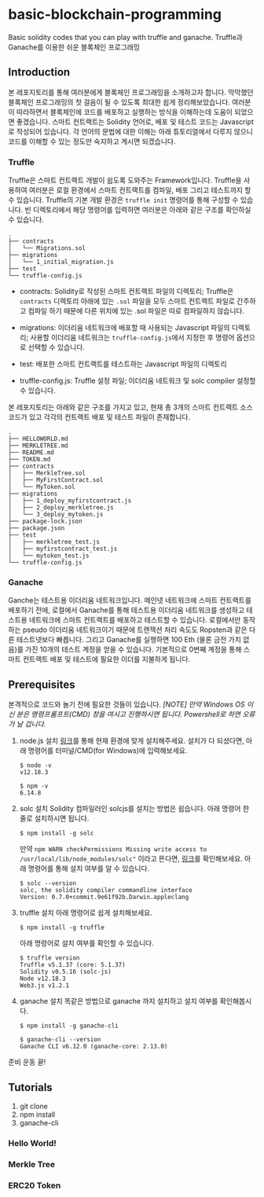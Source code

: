 # basic-blockchain-programming
Basic solidity codes that you can play with truffle and ganache.
Truffle과 Ganache를 이용한 쉬운 블록체인 프로그래밍

## Introduction
본 레포지토리를 통해 여러분에게 블록체인 프로그래밍을 소개하고자 합니다. 막막했던 블록체인 프로그래밍의 첫 걸음이 될 수 있도록 최대한 쉽게 정리해보았습니다. 여러분이 따라하면서 블록체인에 코드를 배포하고 실행하는 방식을 이해하는데 도움이 되었으면 좋겠습니다. 스마트 컨트랙트는 Solidity 언어로, 배포 및 테스트 코드는 Javascript로 작성되어 있습니다. 각 언어의 문법에 대한 이해는 아래 튜토리얼에서 다루지 않으니 코드를 이해할 수 있는 정도만 숙지하고 계시면 되겠습니다.

### Truffle
Truffle은 스마트 컨트랙트 개발이 쉽도록 도와주는 Framework입니다. Truffle을 사용하여 여러분은 로컬 환경에서 스마트 컨트랙트를 컴파일, 배포 그리고 테스트까지 할 수 있습니다. Truffle의 기본 개발 환경은 `truffle init` 명령어를 통해 구성할 수 있습니다. 빈 디렉토리에서 해당 명령어를 입력하면 여러분은 아래와 같은 구조를 확인하실 수 있습니다.
```
.
├── contracts
│   └── Migrations.sol
├── migrations
│   └── 1_initial_migration.js
├── test
└── truffle-config.js
```
* contracts: Solidity로 작성된 스마트 컨트랙트 파일의 디렉토리; Truffle은 `contracts` 디렉토리 아래에 있는 `.sol` 파일을 모두 스마트 컨트랙트 파일로 간주하고 컴파일 하기 때문에 다른 위치에 있는 .sol 파일은 따로 컴파일하지 않습니다.

* migrations: 이더리움 네트워크에 배포할 때 사용되는 Javascript 파일의 디렉토리; 사용할 이더리움 네트워크는 `truffle-config.js`에서 지정한 후 명령어 옵션으로 선택할 수 있습니다.

* test: 배포한 스마트 컨트랙트를 테스트하는 Javascript 파일의 디렉토리

* truffle-config.js: Truffle 설정 파일; 이더리움 네트워크 및 solc compiler 설정할 수 있습니다.

본 레포지토리는 아래와 같은 구조를 가지고 있고, 현재 총 3개의 스마트 컨트랙트 소스 코드가 있고 각각의 컨트랙트 배포 및 테스트 파일이 존재합니다.

``` 
.
├── HELLOWORLD.md
├── MERKLETREE.md
├── README.md
├── TOKEN.md
├── contracts
│   ├── MerkleTree.sol
│   ├── MyFirstContract.sol
│   └── MyToken.sol
├── migrations
│   ├── 1_deploy_myfirstcontract.js
│   ├── 2_deploy_merkletree.js
│   └── 3_deploy_mytoken.js
├── package-lock.json
├── package.json
├── test
│   ├── merkletree_test.js
│   ├── myfirstcontract_test.js
│   └── mytoken_test.js
└── truffle-config.js
```

### Ganache
Ganche는 테스트용 이더리움 네트워크입니다. 메인넷 네트워크에 스마트 컨트랙트를 배포하기 전에, 로컬에서 Ganache를 통해 테스트용 이더리움 네트워크를 생성하고 테스트용 네트워크에 스마트 컨트랙트를 배포하고 테스트할 수 있습니다. 로컬에서만 동작하는 pseudo 이더리움 네트워크이기 때문에 트랜잭션 처리 속도도 Ropsten과 같은 다른 테스트넷보다 빠릅니다. 그리고 Ganache를 실행하면 100 Eth (물론 금전 가치 없음)를 가진 10개의 테스트 계정을 얻을 수 있습니다. 기본적으로 0번째 계정을 통해 스마트 컨트랙트 배포 및 테스트에 필요한 이더를 지불하게 됩니다.

## Prerequisites
본격적으로 코드와 놀기 전에 필요한 것들이 있습니다. 
*[NOTE] 만약 Windows OS 이신 분은 명령프롬프트(CMD) 창을 여시고 진행하시면 됩니다. Powershell로 하면 오류가 날 겁니다.*

1. node.js 설치
    [링크](https://nodejs.org/ko/)를 통해 현재 환경에 맞게 설치해주세요.
    설치가 다 되셨다면, 아래 명령어를 터미널/CMD(for Windows)에 입력해보세요.
    ```
    $ node -v
    v12.18.3

    $ npm -v
    6.14.8
    ```

2. solc 설치
    Solidity 컴파일러인 solcjs를 설치는 방법은 쉽습니다. 아래 명령어 한 줄로 설치하시면 됩니다.
    ```
    $ npm install -g solc
    ```
    만약 `npm WARN checkPermissions Missing write access to /usr/local/lib/node_modules/solc"` 이라고 뜬다면, [링크](https://stackoverflow.com/a/54170648)를 확인해보세요. 
    아래 명령어를 통해 설치 여부를 알 수 있습니다.
    ```
    $ solc --version
    solc, the solidity compiler commandline interface
    Version: 0.7.0+commit.9e61f92b.Darwin.appleclang
    ```
    
3. truffle 설치
    아래 명령어로 쉽게 설치해보세요.
    ```
    $ npm install -g truffle
    ```
    아래 명령어로 설치 여부를 확인할 수 있습니다.
    ```
    $ truffle version
    Truffle v5.1.37 (core: 5.1.37)
    Solidity v0.5.16 (solc-js)
    Node v12.18.3
    Web3.js v1.2.1
    ```

4. ganache 설치
    똑같은 방법으로 ganache 까지 설치하고 설치 여부를 확인해봅시다.
    ```
    $ npm install -g ganache-cli
    ```
    ```
    $ ganache-cli --version
    Ganache CLI v6.12.0 (ganache-core: 2.13.0)
    ```

준비 운동 끝!

## Tutorials
1. git clone 
2. npm install
3. ganache-cli

### Hello World!

### Merkle Tree

### ERC20 Token
